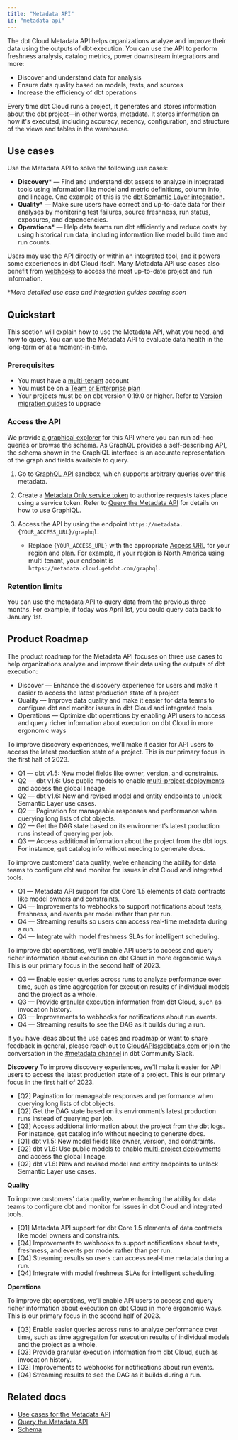 ```yaml
---
title: "Metadata API"
id: "metadata-api"
---
```


<!--Summary: types of usage and info
Why overview -> link to use case guide for more detail
How overview (like a quickstart) -> links to:
sandbox, schema, etc. to start using including prereqs, retention info etc.
integrations and features using the API for end-users (non-developers)-->

The dbt Cloud Metadata API helps organizations analyze and improve their data using the outputs of dbt execution. You can use the API to perform freshness analysis, catalog metrics, power downstream integrations and more:

 - Discover and understand data for analysis
 - Ensure data quality based on models, tests, and sources
 - Increase the efficiency of dbt operations

Every time dbt Cloud runs a project, it generates and stores information about the dbt project—in other words, metadata. It stores information on how it's executed, including accuracy, recency, configuration, and structure of the <Term id="view">views</Term> and tables in the warehouse. 

    
## Use cases

Use the Metadata API to solve the following use cases: 

- **Discovery*** &mdash; Find and understand dbt assets to analyze in integrated tools using information like model and metric definitions, column info, and lineage. One example of this is the [dbt Semantic Layer integration](/guides/dbt-ecosystem/sl-partner-integration-guide). 
- **Quality*** &mdash; Make sure users have correct and up-to-date data for their analyses by monitoring test failures, source freshness, run status, exposures, and dependencies.
- **Operations*** &mdash;  Help data teams run dbt efficiently and reduce costs by using historical run data, including information like model build time and run counts.
 

Users may use the API directly or within an integrated tool, and it powers some experiences in dbt Cloud itself. Many Metadata API use cases also benefit from [webhooks](/docs/deploy/webhooks) to access the most up-to-date project and run information. 

*_More detailed use case and integration guides coming soon_


## Quickstart


This section will explain how to use the Metadata API, what you need, and how to query. You can use the Metadata API to evaluate data health in the long-term or at a moment-in-time. 

### Prerequisites

- You must have a [multi-tenant](/docs/deploy/regions-ip-addresses) account 
- You must be on a [Team or Enterprise plan](https://www.getdbt.com/pricing/)
- Your projects must be on dbt version 0.19.0 or higher. Refer to [Version migration guides](/guides/migration/versions) to upgrade


### Access the API

We provide [a graphical explorer](https://metadata.cloud.getdbt.com/graphql) for this API where you can run ad-hoc queries or browse the schema. As GraphQL provides a self-describing API, the schema shown in the GraphiQL interface is an accurate representation of the graph and fields available to query. 

1. Go to [GraphQL API](https://metadata.cloud.getdbt.com/graphql) sandbox, which supports arbitrary queries over this metadata. 

2. Create a [Metadata Only service token](/docs/dbt-cloud-apis/service-tokens) to authorize requests takes place using a service token. Refer to [Query the Metadata API](/docs/dbt-cloud-apis/metadata-querying.md) for details on how to use GraphiQL.

3. Access the API by using the endpoint `https://metadata.{YOUR_ACCESS_URL}/graphql`. 
    * Replace `{YOUR_ACCESS_URL}` with the appropriate [Access URL](/docs/deploy/regions-ip-addresses) for your region and plan. For example, if your region is North America using multi tenant, your endpoint is `https://metadata.cloud.getdbt.com/graphql`.


### Retention limits
You can use the metadata API to query data from the previous three months. For example, if today was April 1st, you could query data back to January 1st.

## Product Roadmap

The product roadmap for the Metadata API focuses on three use cases to help organizations analyze and improve their data using the outputs of dbt execution:


- Discover &mdash; Enhance the discovery experience for users and make it easier to access the latest production state of a project
- Quality &mdash; Improve data quality and make it easier for data teams to configure dbt and monitor issues in dbt Cloud and integrated tools
 - Operations &mdash; Optimize dbt operations by enabling API users to access and query richer information about execution on dbt Cloud in more ergonomic ways


<!--- tabs for discovery, quality, operations --->
<Tabs>

<TabItem value="discovery" label="Discovery">

To improve discovery experiences, we’ll make it easier for API users to access the latest production state of a project. This is our primary focus in the first half of 2023. 

- Q1 &mdash; dbt v1.5: New model fields like owner, version, and constraints.
- Q2 &mdash; dbt v1.6: Use public models to enable [multi-project deployments](https://github.com/dbt-labs/dbt-core/discussions/6725) and access the global lineage.
- Q2 &mdash; dbt v1.6: New and revised model and entity endpoints to unlock Semantic Layer use cases.
- Q2 &mdash; Pagination for manageable responses and performance when querying long lists of dbt objects.
- Q2 &mdash; Get the DAG state based on its environment’s latest production runs instead of querying per job.
- Q3 &mdash; Access additional information about the project from the dbt logs. For instance, get catalog info without needing to generate docs.


</TabItem>

<TabItem value="quality" label="Quality">

To improve customers’ data quality, we’re enhancing the ability for data teams to configure dbt and monitor for issues in dbt Cloud and integrated tools.  

- Q1 &mdash; Metadata API support for dbt Core 1.5 elements of data contracts like model owners and constraints.
- Q4 &mdash; Improvements to webhooks to support notifications about tests, freshness, and events per model rather than per run.
- Q4 &mdash; Streaming results so users can access real-time metadata during a run.
- Q4 &mdash; Integrate with model freshness SLAs for intelligent scheduling.

</TabItem>

<TabItem value="operations" label="Operations">


To improve dbt operations, we’ll enable API users to access and query richer information about execution on dbt Cloud in more ergonomic ways. This is our primary focus in the second half of 2023. 

- Q3 &mdash; Enable easier queries across runs to analyze performance over time, such as time aggregation for execution results of individual models and the project as a whole.
- Q3 &mdash; Provide granular execution information from dbt Cloud, such as invocation history.
- Q3 &mdash; Improvements to webhooks for notifications about run events.
- Q4 &mdash; Streaming results to see the DAG as it builds during a run.

</TabItem>
</Tabs>

If you have ideas about the use cases and roadmap or want to share feedback in general, please reach out to [CloudAPIs@dbtlabs.com](mailto:CloudAPIs@dbtlabs.com) or join the conversation in the [#metadata channel](https://getdbt.slack.com/archives/C01F91XJ5PY) in dbt Community Slack.


**Discovery**
To improve discovery experiences, we’ll make it easier for API users to access the latest production state of a project. This is our primary focus in the first half of 2023. 

- [Q2] Pagination for manageable responses and performance when querying long lists of dbt objects.
- [Q2] Get the DAG state based on its environment’s latest production runs instead of querying per job.
- [Q3] Access additional information about the project from the dbt logs. For instance, get catalog info without needing to generate docs.
- [Q1] dbt v1.5: New model fields like owner, version, and constraints.
- [Q2] dbt v1.6: Use public models to enable [multi-project deployments](https://github.com/dbt-labs/dbt-core/discussions/6725) and access the global lineage.
- [Q2] dbt v1.6: New and revised model and entity endpoints to unlock Semantic Layer use cases.

**Quality**

To improve customers’ data quality, we’re enhancing the ability for data teams to configure dbt and monitor for issues in dbt Cloud and integrated tools.  

- [Q1] Metadata API support for dbt Core 1.5 elements of data contracts like model owners and constraints.
- [Q4] Improvements to webhooks to support notifications about tests, freshness, and events per model rather than per run.
- [Q4] Streaming results so users can access real-time metadata during a run.
- [Q4] Integrate with model freshness SLAs for intelligent scheduling.

**Operations**

To improve dbt operations, we’ll enable API users to access and query richer information about execution on dbt Cloud in more ergonomic ways. This is our primary focus in the second half of 2023. 

- [Q3] Enable easier queries across runs to analyze performance over time, such as time aggregation for execution results of individual models and the project as a whole.
- [Q3] Provide granular execution information from dbt Cloud, such as invocation history.
- [Q3] Improvements to webhooks for notifications about run events.
- [Q4] Streaming results to see the DAG as it builds during a run.


<!-- embed iframe of graphiql 
<iframe title="GraphiQL" width="100%" height="100%" src="https://embed.graphql.com/embed?endpointURL=%22https%3A%2F%2Fmetadata.cloud.getdbt.com%2Fgraphiql%22&query=%22%7B%5Cn%20%20feed%20(type%3A%20NEW%2C%20limit%3A%205)%20%7B%5Cn%20%20%20%20repository%20%7B%5Cn%20%20%20%20%20%20owner%20%7B%20login%20%7D%5Cn%20%20%20%20%20%20name%5Cn%20%20%20%20%7D%5Cn%5Cn%20%20%20%20postedBy%20%7B%20login%20%7D%5Cn%20%20%7D%5Cn%7D%5Cn%22&variables=%22%22&response=%22Hit%20run!%5Cn%22&history=true&prettify=true&docs=true" />



<!--cdn code for graphaql sandbox 
link here: https://studio.apollographql.com/sandbox/explorer?overlay=embed-sandbox
docs link here: https://www.apollographql.com/docs/graphos/explorer/embed-explorer


<div style="width: 100%; height: 100%;" id='embedded-sandbox'></div>
<script src="https://embeddable-sandbox.cdn.apollographql.com/_latest/embeddable-sandbox.umd.production.min.js"></script> 
<script>
  new window.EmbeddedSandbox({
    target: '#embedded-sandbox',
    initialEndpoint: 'https://metadata.cloud.getdbt.com/graphql',
    initialState: {
      document: `query ExampleQuery {
  id
}`,
      variables: {},
      headers: {},
      includeCookies: false,
    },
  });
</script>
  
-->
## Related docs


- [Use cases for the Metadata API](/docs/dbt-cloud-apis/metadata-use-case-guides)
- [Query the Metadata API](/docs/dbt-cloud-apis/metadata-querying)
- [Schema](/docs/dbt-cloud-apis/metadata-schema-model)


